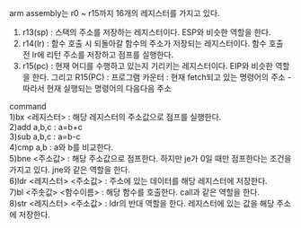 arm assembly는 r0 ~ r15까지 16개의 레지스터를 가지고 있다.
1) r13(sp) : 스택의 주소를 저장하는 레지스터이다. ESP와 비슷한 역할을 한다.
2) r14(lr) : 함수 호출 시 되돌아갈 함수의 주소가 저장되는 레지스터이다. 함수 호출 전 lr에 리턴 주소를 저장하고 점프를 실행한다.
3) r15(pc) : 현재 어디를 수행하고 있는지 기리키는 레지스터이다. EIP와 비슷한 역할을 한다. 그리고  R15(PC) : 프로그램 카운터 : 현재 fetch되고 있는 명령어의 주소 - 따라서 현재 실행되는 명령어의 다음다음 주소

command<br>
1)bx <레지스터> : 해당 레지스터의 주소값으로 점프를 실행한다.<br>
2)add a,b,c : a=b+c<br>
3)sub a,b,c : a=b-c<br>
4)cmp a,b : a와 b를 비교한다.<br>
5)bne <주소값> : 해당 주소값으로 점프한다. 하지만 je가 0일 때만 점프한다는 조건을 가지고 있다. jne와 같은 역할을 한다.<br>
6)ldr <레지스터> <주소값> : 주소에 있는 데이터를 해당 레지스터에 저장한다.<br>
7)bl <주솟값> <함수이름> : 해당 함수를 호출한다. call과 같은 역할을 한다.<br>
8)str <레지스터> <주소값> : ldr의 반대 역할을 한다. 레지스터에 있는 값을 해당 주소에 저장한다.<br>
